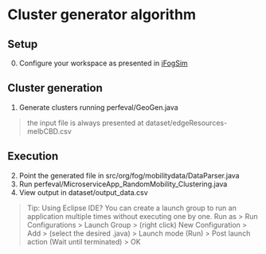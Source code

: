 # Cluster generator algorithm
## Setup
0. Configure your workspace as presented in [iFogSim](https://github.com/Cloudslab/iFogSim)

## Cluster generation
1. Generate clusters running perfeval/GeoGen.java
> the input file is always presented at dataset/edgeResources-melbCBD.csv

## Execution
2. Point the generated file in src/org/fog/mobilitydata/DataParser.java
3. Run perfeval/MicroserviceApp_RandomMobility_Clustering.java
4. View output in dataset/output_data.csv


> Tip: Using Eclipse IDE? You can create a launch group to run an application multiple times without executing one by one. Run as >  Run Configurations > Launch Group > (right click) New Configuration > Add > (select the desired .java) > Launch mode (Run) > Post launch action (Wait until terminated) > OK
